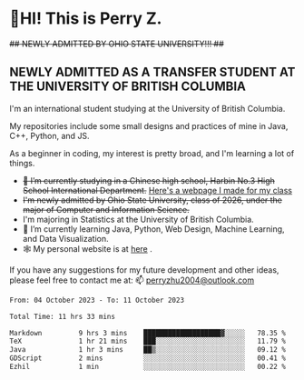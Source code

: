 # 🌄HI! This is Perry Z. <br> #
<s>## NEWLY ADMITTED BY OHIO STATE UNIVERSITY!!! ##</s>
## NEWLY ADMITTED AS A TRANSFER STUDENT AT THE UNIVERSITY OF BRITISH COLUMBIA ##
I'm an international student studying at the University of British Columbia. <br>

My repositories include some small designs and practices of mine in Java, C++, Python, and JS. <br>

As a beginner in coding, my interest is pretty broad, and I'm learning a lot of things. <br>
- <s>🔭 I’m currently studying in a Chinese high school, Harbin No.3 High School International Department.</s> [Here's a webpage I made for my class](https://perry2004.github.io/weirdos/)
- <s> I'm newly admitted by Ohio State University, class of 2026, under the major of Computer and Information Science. </s>
- I'm majoring in Statistics at the University of British Columbia. 
- 🌱 I’m currently learning Java, Python, Web Design, Machine Learning, and Data Visualization. 
- 🕸️ My personal website is at <a href="https://zhu-yp.cn">here</a> .  

If you have any suggestions for my future development and other ideas, please feel free to contact me at: 📫 [perryzhu2004@outlook.com](mailto:perryzhu2004@outlook.com)

<!--START_SECTION:waka-->

```txt
From: 04 October 2023 - To: 11 October 2023

Total Time: 11 hrs 33 mins

Markdown         9 hrs 3 mins    ███████████████████▓░░░░░   78.35 %
TeX              1 hr 21 mins    ███░░░░░░░░░░░░░░░░░░░░░░   11.79 %
Java             1 hr 3 mins     ██▒░░░░░░░░░░░░░░░░░░░░░░   09.12 %
GDScript         2 mins          ░░░░░░░░░░░░░░░░░░░░░░░░░   00.41 %
Ezhil            1 min           ░░░░░░░░░░░░░░░░░░░░░░░░░   00.22 %
```

<!--END_SECTION:waka-->
